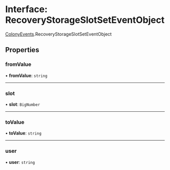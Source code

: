 # Interface: RecoveryStorageSlotSetEventObject

[ColonyEvents](../modules/ColonyEvents.md).RecoveryStorageSlotSetEventObject

## Properties

### fromValue

• **fromValue**: `string`

___

### slot

• **slot**: `BigNumber`

___

### toValue

• **toValue**: `string`

___

### user

• **user**: `string`
